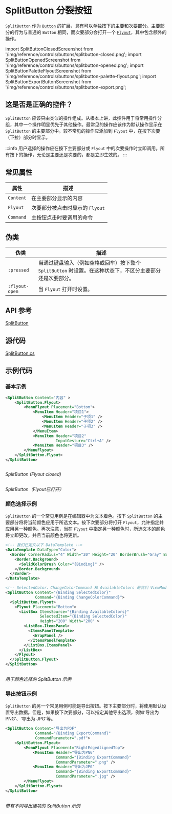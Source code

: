 # SplitButton 分裂按钮

`SplitButton` 作为 [`Button`](./button) 的扩展，具有可以单独按下的主要和次要部分。主要部分的行为与普通的 `Button` 相同，而次要部分会打开一个 [`Flyout`](../flyouts)，其中包含额外的操作。

import SplitButtonClosedScreenshot from '/img/reference/controls/buttons/splitbutton-closed.png';
import SplitButtonOpenedScreenshot from '/img/reference/controls/buttons/splitbutton-opened.png';
import SplitButtonPaletteFlyoutScreenshot from '/img/reference/controls/buttons/splitbutton-palette-flyout.png';
import SplitButtonExportButtonScreenshot from '/img/reference/controls/buttons/splitbutton-export.png';

## 这是否是正确的控件？

`SplitButton` 应该只由类似的操作组成。从根本上讲，此控件用于将常用操作分组，其中一个操作明显优先于其他操作。最常见的操作应该作为默认操作显示在 `SplitButton` 的主要部分中。较不常见的操作应添加到 `Flyout` 中，在按下次要（下拉）部分时显示。

:::info
用户选择的操作应在按下主要部分或 `Flyout` 中的次要操作时立即调用。所有按下的操作，无论是主要还是次要的，都是立即生效的。
:::

## 常见属性

| 属性       | 描述                                                     |
| ---------- | -------------------------------------------------------- |
| `Content`  | 在主要部分显示的内容                                     |
| `Flyout`   | 次要部分被点击时显示的 `Flyout`                         |
| `Command`  | 主按钮点击时要调用的命令                                 |

## 伪类

| 伪类         | 描述                                                                                                                                                                     |
| ------------ | ------------------------------------------------------------------------------------------------------------------------------------------------------------------------ |
| `:pressed`   | 当通过键盘输入（例如空格或回车）按下整个 `SplitButton` 时设置。在这种状态下，不区分主要部分还是次要部分。                                                                  |
| `:flyout-open` | 当 `Flyout` 打开时设置。                                                                                                                                                 |

## API 参考

[SplitButton](http://reference.avaloniaui.net/api/Avalonia.Controls/SplitButton/)

## 源代码

[SplitButton.cs](https://github.com/AvaloniaUI/Avalonia/blob/master/src/Avalonia.Controls/SplitButton/SplitButton.cs)

## 示例代码

### 基本示例

```xml
<SplitButton Content="内容" >
    <SplitButton.Flyout>
        <MenuFlyout Placement="Bottom">
            <MenuItem Header="项目1">
                <MenuItem Header="子项1" />
                <MenuItem Header="子项2" />
                <MenuItem Header="子项3" />
            </MenuItem>
            <MenuItem Header="项目2"
                      InputGesture="Ctrl+A" />
            <MenuItem Header="项目3" />
        </MenuFlyout>
    </SplitButton.Flyout>
</SplitButton>
```

<img src={SplitButtonClosedScreenshot} alt="" />

_SplitButton (Flyout closed)_

<img src={SplitButtonOpenedScreenshot} alt="" />

_SplitButton（Flyout已打开）_

### 颜色选择示例

`SplitButton` 的一个常见用例是在编辑器中为文本着色。按下 `SplitButton` 的主要部分将将当前颜色应用于所选文本。按下次要部分将打开 `Flyout`，允许指定并应用另一种颜色。再次注意，当在 `Flyout` 中指定另一种颜色时，所选文本的颜色将立即更改，并且当前颜色也将更新。

```xml
<!-- 我们已定义以下 DataTemplate -->
<DataTemplate DataType="Color">
  <Border CornerRadius="4" Width="20" Height="20" BorderBrush="Gray" BorderThickness="1" >
    <Border.Background>
      <SolidColorBrush Color="{Binding}" />
    </Border.Background>
  </Border>
</DataTemplate>
```

```xml
<!-- SelectedColor、ChangeColorCommand 和 AvailableColors 是我们 ViewModel 的属性 -->
<SplitButton Content="{Binding SelectedColor}" 
             Command="{Binding ChangeColorCommand}">
  <SplitButton.Flyout>
    <Flyout Placement="Bottom">
      <ListBox ItemsSource="{Binding AvailableColors}" 
               SelectedItem="{Binding SelectedColor}" 
               Height="200" Width="200" >
        <ListBox.ItemsPanel>
          <ItemsPanelTemplate>
            <WrapPanel />
          </ItemsPanelTemplate>
        </ListBox.ItemsPanel>
      </ListBox>
    </Flyout>
  </SplitButton.Flyout>
</SplitButton>
```

<img src={SplitButtonPaletteFlyoutScreenshot} alt=""/>

_用于颜色选择的 SplitButton 示例_

### 导出按钮示例

`SplitButton` 的另一个常见用例可能是导出按钮。按下主要部分时，将使用默认设置导出数据。但是，如果按下次要部分，可以指定其他导出选项，例如‘导出为 PNG’、‘导出为 JPG’等。

```xml
<SplitButton Content="导出为PDF"
             Command="{Binding ExportCommand}"
             CommandParameter=".pdf">
    <SplitButton.Flyout>
        <MenuFlyout Placement="RightEdgeAlignedTop">
            <MenuItem Header="导出为PNG"
                      Command="{Binding ExportCommand}"
                      CommandParameter=".png" />
            <MenuItem Header="导出为JPG"
                      Command="{Binding ExportCommand}"
                      CommandParameter=".jpg" />
        </MenuFlyout>
    </SplitButton.Flyout>
</SplitButton>
```

<img src={SplitButtonExportButtonScreenshot} alt="" />

_带有不同导出选项的 SplitButton 示例_